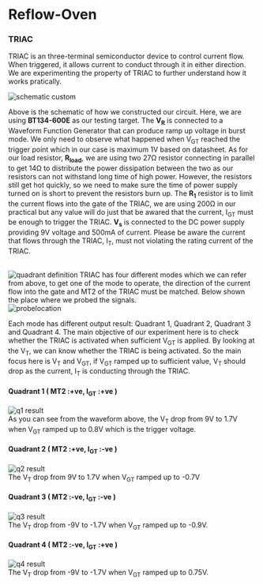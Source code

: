# Reflow-Oven

### TRIAC
TRIAC is an three-terminal semiconductor device to control current flow. When triggered, it allows current to conduct through it in either direction. We are experimenting the property of TRIAC to further understand how it works pratically.

![schematic custom](https://user-images.githubusercontent.com/26379432/40280682-b338072e-5c89-11e8-8b50-42dd9d930ec4.png)<br />

Above is the schematic of how we constructed our circuit. Here, we are using **BT134-600E** as our testing target. The **V<sub>R</sub>** is connected to a Waveform Function Generator that can produce ramp up voltage in burst mode. We only need to observe what happened when V<sub>GT</sub> reached the trigger point which in our case is maximum 1V based on datasheet. As for our load resistor, **R<sub>load</sub>**, we are using two 27Ω resistor connecting in parallel to get 14Ω to distribute the power dissipation between the two as our resistors can not withstand long time of high power. However, the resistors still get hot quickly, so we need to make sure the time of power supply turned on is short to prevent the resistors burn up. The **R<sub>1</sub>** resistor is to limit the current flows into the gate of the TRIAC, we are using 200Ω in our practical but any value will do just that be awared that the current, I<sub>GT</sub> must be enough to trigger the TRIAC. **V<sub>s</sub>** is connected to the DC power supply providing 9V voltage and 500mA of current. Please be aware the current that flows through the TRIAC, I<sub>T</sub>, must not violating the rating current of the TRIAC.<br /><br />

![quadrant definition](https://user-images.githubusercontent.com/26379432/40280019-b005ae3a-5c7f-11e8-9fc4-e9a7b04eca9b.png)
TRIAC has four different modes which we can refer from above, to get one of the mode to operate, the direction of the current flow into the gate and MT2 of the TRIAC must be matched. Below shown the place where we probed the signals.<br />
![probelocation](https://user-images.githubusercontent.com/26379432/40281682-54700fa8-5c97-11e8-8a8b-b2b2bb9c66fa.png)

Each mode has different output result: Quadrant 1, Quadrant 2, Quadrant 3 and Quadrant 4. The main objective of our experiment here is to check whether the TRIAC is activated when sufficient V<sub>GT</sub> is applied. By looking at the V<sub>T</sub>, we can know whether the TRIAC is being activated. So the main focus here is V<sub>T</sub> and V<sub>GT</sub>, if V<sub>GT</sub> ramped up to sufficient value, V<sub>T</sub> should drop as the current, I<sub>T</sub> is conducting through the TRIAC. 

#### Quadrant 1 ( MT2 :+ve, I<sub>GT</sub> :+ve )
![q1 result](https://user-images.githubusercontent.com/26379432/40281636-eb0573dc-5c96-11e8-892e-bd32383d78ea.png)<br />
As you can see from the waveform above, the V<sub>T</sub> drop from 9V to 1.7V when V<sub>GT</sub> ramped up to 0.8V which is the trigger voltage.

#### Quadrant 2 ( MT2 :+ve, I<sub>GT</sub> :-ve )
![q2 result](https://user-images.githubusercontent.com/26379432/40281607-b4070de6-5c96-11e8-80a3-2dcd49c811a4.png)<br />
The V<sub>T</sub> drop from 9V to 1.7V when V<sub>GT</sub> ramped up to -0.7V

#### Quadrant 3 ( MT2 :-ve, I<sub>GT</sub> :-ve )
![q3 result](https://user-images.githubusercontent.com/26379432/40281649-14816b80-5c97-11e8-831f-59666c54c0a9.png)<br />
The V<sub>T</sub> drop from -9V to -1.7V when V<sub>GT</sub> ramped up to -0.9V.

#### Quadrant 4 ( MT2 :-ve, I<sub>GT</sub> :+ve )
![q4 result](https://user-images.githubusercontent.com/26379432/40281510-877ff5b8-5c95-11e8-9ee5-3ddef05eef67.png)<br />
The V<sub>T</sub> drop from -9V to -1.7V when V<sub>GT</sub> ramped up to 0.75V.
